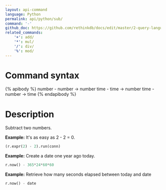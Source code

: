 ```yaml
---
layout: api-command 
language: Python
permalink: api/python/sub/
command: '-'
github_doc: https://github.com/rethinkdb/docs/edit/master/2-query-language/api/python/math-and-logic/sub.md
related_commands:
    '+': add/
    '*': mul/
    '/': div/
    '%': mod/
---
```


# Command syntax #

{% apibody %}
number - number &rarr; number
time - time &rarr; number
time - number &rarr; time
{% endapibody %}

# Description #

Subtract two numbers.

__Example:__ It's as easy as 2 - 2 = 0.

```py
(r.expr(2) - 2).run(conn)
```


__Example:__ Create a date one year ago today.

```py
r.now() - 365*24*60*60
```


__Example:__ Retrieve how many seconds elapsed between today and date

```py
r.now() - date
```

